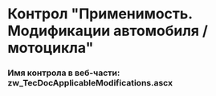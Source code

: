 ﻿---
description: 2.6.0.0
---
# Контрол "Применимость. Модификации автомобиля / мотоцикла"
### Имя контрола в веб-части: zw_TecDocApplicableModifications.ascx

